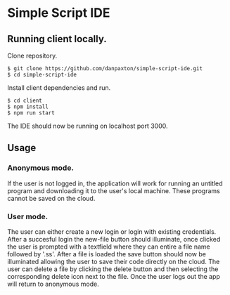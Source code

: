# Simple Script IDE

## Running client locally.

Clone repository.
```console
$ git clone https://github.com/danpaxton/simple-script-ide.git
$ cd simple-script-ide
```

Install client dependencies and run.
```console
$ cd client
$ npm install
$ npm run start
```
The IDE should now be running on localhost port 3000.

## Usage
### Anonymous mode.
If the user is not logged in, the application will work for running an untitled program and downloading it to the user's local machine. These programs cannot be saved on the cloud.

### User mode.
The user can either create a new login or login with existing credentials. After a succesful login the new-file button should illuminate, once clicked the user is prompted with a textfield where they can entire a file name followed by '.ss'. After a file is loaded the save button should now be illuminated allowing the user to save their code directly on the cloud. The user can delete a file by clicking the delete button and then selecting the corresponding delete icon next to the file. Once the user logs out the app will return to anonymous mode.
